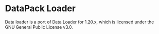 # DataPack Loader

Data loader is a port of [Data Loader](https://modrinth.com/mod/dataloader) for 1.20.x, which is licensed under the GNU General Public License v3.0.
